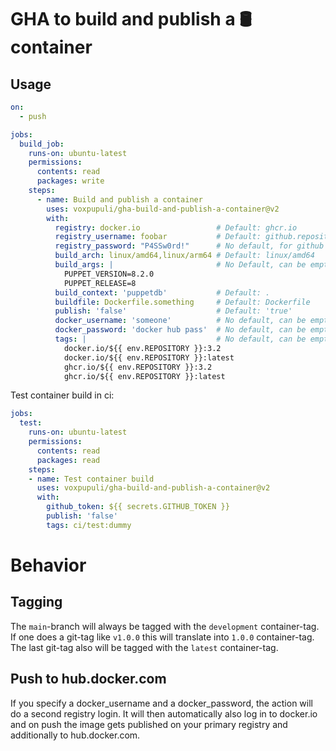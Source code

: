 # GHA to build and publish a 🛢️ container

## Usage

```yaml
on:
  - push

jobs:
  build_job:
    runs-on: ubuntu-latest
    permissions:
      contents: read
      packages: write
    steps:
      - name: Build and publish a container
        uses: voxpupuli/gha-build-and-publish-a-container@v2
        with:
          registry: docker.io                 # Default: ghcr.io
          registry_username: foobar           # Default: github.repository_owner
          registry_password: "P4SSw0rd!"      # No default, for github set it to ${{ secrets.GITHUB_TOKEN }}
          build_arch: linux/amd64,linux/arm64 # Default: linux/amd64
          build_args: |                       # No Default, can be empty
            PUPPET_VERSION=8.2.0
            PUPPET_RELEASE=8
          build_context: 'puppetdb'           # Default: .
          buildfile: Dockerfile.something     # Default: Dockerfile
          publish: 'false'                    # Default: 'true'
          docker_username: 'someone'          # No default, can be empty
          docker_password: 'docker hub pass'  # No default, can be empty
          tags: |                             # No default, can be empty
            docker.io/${{ env.REPOSITORY }}:3.2
            docker.io/${{ env.REPOSITORY }}:latest
            ghcr.io/${{ env.REPOSITORY }}:3.2
            ghcr.io/${{ env.REPOSITORY }}:latest
```

Test container build in ci:

```yaml
jobs:
  test:
    runs-on: ubuntu-latest
    permissions:
      contents: read
      packages: read
    steps:
    - name: Test container build
      uses: voxpupuli/gha-build-and-publish-a-container@v2
      with:
        github_token: ${{ secrets.GITHUB_TOKEN }}
        publish: 'false'
        tags: ci/test:dummy
```

# Behavior

## Tagging

The `main`-branch will always be tagged with the `development` container-tag.
If one does a git-tag like `v1.0.0` this will translate into `1.0.0` container-tag.
The last git-tag also will be tagged with the `latest` container-tag.

## Push to hub.docker.com

If you specify a docker_username and a docker_password, the action will do a second registry login.
It will then automatically also log in to docker.io and on push the image gets published on your
primary registry and additionally to hub.docker.com.
